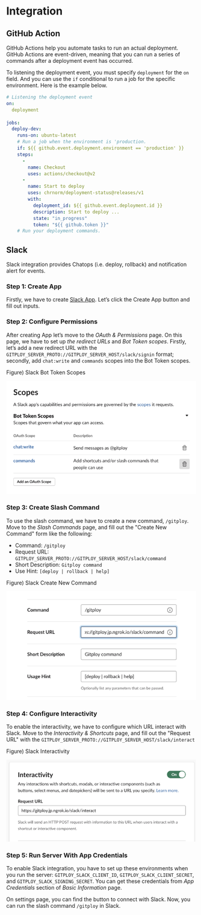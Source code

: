 # Integration

## GitHub Action

GitHub Actions help you automate tasks to run an actual deployment. GitHub Actions are event-driven, meaning that you can run a series of commands after a deployment event has occurred. 

To listening the deployment event, you must specify `deployment` for the `on` field. And you can use the `if` conditional to run a job for the specific environment. Here is the example below.

```yaml
# Listening the deployment event
on:
  deployment

jobs:
  deploy-dev:
    runs-on: ubuntu-latest
    # Run a job when the environment is 'production.
    if: ${{ github.event.deployment.environment == 'production' }}
    steps:
      -
        name: Checkout
        uses: actions/checkout@v2
      - 
        name: Start to deploy
        uses: chrnorm/deployment-status@releases/v1
        with:
          deployment_id: ${{ github.event.deployment.id }}
          description: Start to deploy ...
          state: "in_progress"
          token: "${{ github.token }}"
    # Run your deployment commands.
```

## Slack

Slack integration provides Chatops (i.e. deploy, rollback) and notification alert for events.

### Step 1: Create App

Firstly, we have to create [Slack App](https://api.slack.com/apps). Let’s click the Create App button and fill out inputs.

### Step 2: Configure Permissions

After creating App let’s move to the *OAuth & Permissions* page. On this page, we have to set up *the redirect URLs* and *Bot Token scopes*. Firstly, let’s add a new redirect URL with the `GITPLOY_SERVER_PROTO://GITPLOY_SERVER_HOST/slack/signin` format; secondly, add `chat:write` and `commands` scopes into the Bot Token scopes.

Figure) Slack Bot Token Scopes

![Slack Bot Token Sceops](../images/slack-bot-token-scopes.png)

### Step 3: Create Slash Command

To use the slash command, we have to create a new command, `/gitploy`.  Move to the *Slash Commands* page, and fill out the "Create New Command" form like the following: 

* Command: `/gitploy`
* Request URL: `GITPLOY_SERVER_PROTO://GITPLOY_SERVER_HOST/slack/command`
* Short Description: `Gitploy command`
* Use Hint: `[deploy | rollback | help]`

Figure) Slack Create New Command

![Slack New Command](../images/slack-new-command.png)

### Step 4: Configure Interactivity

To enable the interactivity, we have to configure which URL interact with Slack. Move to the *Interactivity & Shortcuts* page, and fill out the "Request URL" with the `GITPLOY_SERVER_PROTO://GITPLOY_SERVER_HOST/slack/interact`

Figure) Slack Interactivity

![Slack Interactivity](../images/slack-interactivity.png)

### Step 5: Run Server With App Credentials

To enable Slack integration, you have to set up these environments when you run the server: `GITPLOY_SLACK_CLIENT_ID`, `GITPLOY_SLACK_CLIENT_SECRET`, and `GITPLOY_SLACK_SIGNING_SECRET`. You can get these credentials from *App Credentials* section of *Basic Information* page. 

On settings page, you can find the button to connect with Slack. Now, you can run the slash command `/gitploy` in Slack.

